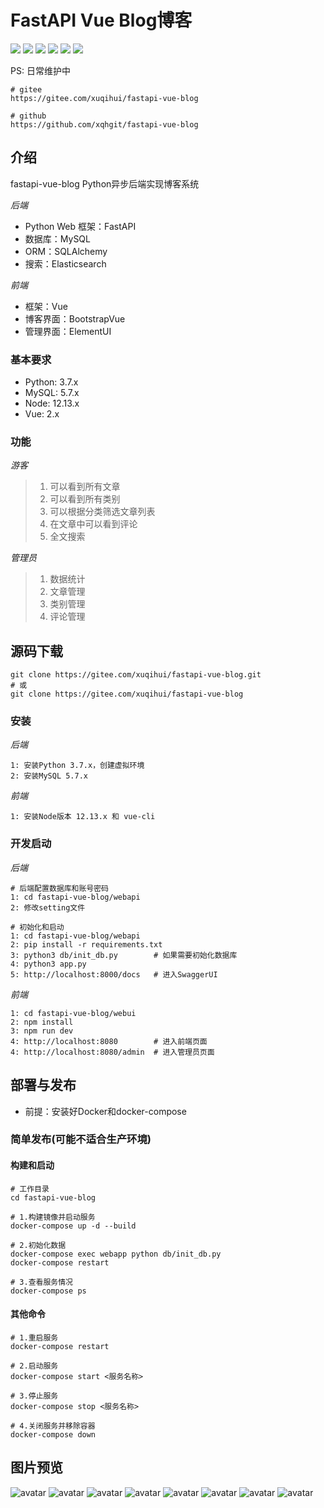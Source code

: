 # FastAPI Vue Blog博客

[![](https://img.shields.io/badge/Python-3.7-red.svg)](https://www.python.org/downloads)
[![](https://img.shields.io/badge/FastAPI-0.67-yellowgreen.svg)](https://fastapi.tiangolo.com/)
[![](https://img.shields.io/badge/Vue-2.x-green.svg)](https://cn.vuejs.org/index.html)
[![](https://img.shields.io/badge/ElementUI-2.13.2-blue.svg)](https://element.eleme.io/#/zh-CN)
[![](https://img.shields.io/badge/BootstrapVue-2.21.2-blueviolet.svg)](https://code.z01.com/bootstrap-vue/)
[![](https://img.shields.io/badge/Elasticsearch-7.17.0-ff69b4.svg)](https://www.elastic.co/cn/elasticsearch/)


PS: 日常维护中

```
# gitee
https://gitee.com/xuqihui/fastapi-vue-blog

# github
https://github.com/xqhgit/fastapi-vue-blog
```

## 介绍
fastapi-vue-blog Python异步后端实现博客系统

*后端*
* Python Web 框架：FastAPI
* 数据库：MySQL
* ORM：SQLAlchemy
* 搜索：Elasticsearch

*前端*
* 框架：Vue
* 博客界面：BootstrapVue
* 管理界面：ElementUI

### 基本要求
* Python: 3.7.x
* MySQL: 5.7.x
* Node: 12.13.x
* Vue: 2.x

### 功能

*游客*

>1. 可以看到所有文章
>2. 可以看到所有类别
>3. 可以根据分类筛选文章列表
>4. 在文章中可以看到评论
>5. 全文搜索

*管理员*

>1. 数据统计
>2. 文章管理
>3. 类别管理
>4. 评论管理

## 源码下载
```shell
git clone https://gitee.com/xuqihui/fastapi-vue-blog.git
# 或
git clone https://gitee.com/xuqihui/fastapi-vue-blog
```

### 安装
*后端*
```
1: 安装Python 3.7.x，创建虚拟环境
2: 安装MySQL 5.7.x
```
*前端*
```
1: 安装Node版本 12.13.x 和 vue-cli
```

### 开发启动
*后端*
```
# 后端配置数据库和账号密码
1: cd fastapi-vue-blog/webapi
2: 修改setting文件

# 初始化和启动
1: cd fastapi-vue-blog/webapi
2: pip install -r requirements.txt
3: python3 db/init_db.py        # 如果需要初始化数据库
4: python3 app.py
5: http://localhost:8000/docs   # 进入SwaggerUI
```
*前端*
```
1: cd fastapi-vue-blog/webui
2: npm install
3: npm run dev
4: http://localhost:8080        # 进入前端页面
4: http://localhost:8080/admin  # 进入管理员页面
```

## 部署与发布
* 前提：安装好Docker和docker-compose

### 简单发布(可能不适合生产环境)

#### 构建和启动
```
# 工作目录
cd fastapi-vue-blog

# 1.构建镜像并启动服务
docker-compose up -d --build

# 2.初始化数据
docker-compose exec webapp python db/init_db.py
docker-compose restart

# 3.查看服务情况
docker-compose ps
```

#### 其他命令
```
# 1.重启服务
docker-compose restart

# 2.启动服务
docker-compose start <服务名称>

# 3.停止服务
docker-compose stop <服务名称>

# 4.关闭服务并移除容器
docker-compose down
```

## 图片预览

![avatar](./description/index.png)
![avatar](./description/blog.png)
![avatar](./description/mange_login.png)
![avatar](./description/manage_post.png)
![avatar](./description/manage_post_edit.png)
![avatar](./description/create_post.png)
![avatar](./description/manage_category.png)
![avatar](./description/swagger.png)

